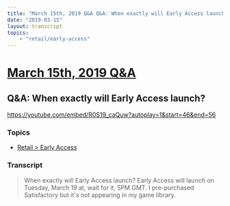```yaml
---
title: "March 15th, 2019 Q&A Q&A: When exactly will Early Access launch?"
date: "2019-03-15"
layout: transcript
topics:
    - "retail/early-access"
---
```

# [March 15th, 2019 Q&A](../2019-03-15.md)
## Q&A: When exactly will Early Access launch?
https://youtube.com/embed/R0S19_caQuw?autoplay=1&start=46&end=56

### Topics
* [Retail > Early Access](../topics/retail/early-access.md)

### Transcript

> When exactly will Early Access launch? Early Access will launch on Tuesday, March 19 at, wait for it, 5PM GMT. I pre-purchased Satisfactory but it's not appearing in my game library.
